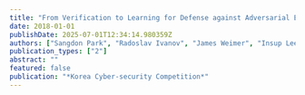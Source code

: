 ```yaml
---
title: "From Verification to Learning for Defense against Adversarial Examples in Neural Networks"
date: 2018-01-01
publishDate: 2025-07-01T12:34:14.980359Z
authors: ["Sangdon Park", "Radoslav Ivanov", "James Weimer", "Insup Lee"]
publication_types: ["2"]
abstract: ""
featured: false
publication: "*Korea Cyber-security Competition*"
---
```


